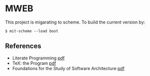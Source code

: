 # MWEB

This project is migarating to scheme.  To build the current version by:
```
$ mit-scheme --load boot
```

## References

+ Literate Programming [pdf](http://www.literateprogramming.com/knuthweb.pdf)
+ TeX: the Program [pdf](http://brokestream.com/tex.pdf)
+ Foundations for the Study of Software Architecture [pdf](http://users.ece.utexas.edu/~perry/work/papers/swa-sen.pdf)
